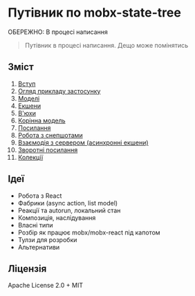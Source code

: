 # Путівник по mobx-state-tree

ОБЕРЕЖНО: В процесі написання

> Путівник в процесі написання. Дещо може помінятись

## Зміст

1. [Вступ](manuscript/01_introduction.md)
2. [Огляд прикладу застосунку](manuscript/02_example_application_overview.md)
3. [Моделі](manuscript/03_models.md)
4. [Екшени](manuscript/04_actions.md)
5. [В'юхи](manuscript/05_views.md)
6. [Корінна модель](manuscript/06_root_model.md)
7. [Посилання](manuscript/07_references.md)
8. [Робота з снепшотами](manuscript/08_on_snapshot_apply_snapshot)
9. [Взаємодія з сервером (асинхронні екшени)](manuscript/server_interactions_async_actions.md)
10. [Зворотні посилання](manuscript/10_backreferences.md)
11. [Колекції](manuscript/11_collections.md)

## Ідеї

- Робота з React
- Фабрики (async action, list model)
- Реакції та autorun, локальний стан
- Композиція, наслідування
- Власні типи
- Розбір як працює mobx/mobx-react під капотом
- Тулзи для розробки
- Альтернативи

## Ліцензія

Apache License 2.0 + MIT